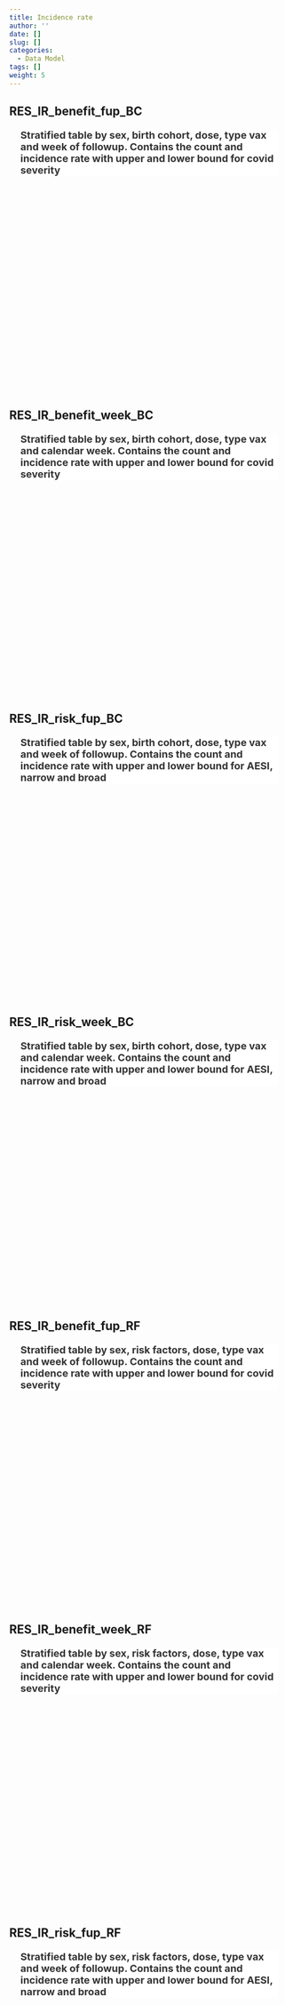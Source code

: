 ```yaml
---
title: Incidence rate
author: ''
date: []
slug: []
categories:
  - Data Model
tags: []
weight: 5
---
```


<script src="{{< blogdown/postref >}}index.en_files/core-js/shim.min.js"></script>
<script src="{{< blogdown/postref >}}index.en_files/react/react.min.js"></script>
<script src="{{< blogdown/postref >}}index.en_files/react/react-dom.min.js"></script>
<script src="{{< blogdown/postref >}}index.en_files/reactwidget/react-tools.js"></script>
<script src="{{< blogdown/postref >}}index.en_files/htmlwidgets/htmlwidgets.js"></script>
<script src="{{< blogdown/postref >}}index.en_files/reactable-binding/reactable.js"></script>
## RES_IR_benefit_fup_BC
<div align="center">
<h2 style="color:#333;background:#FFFFFF;text-align:left;font-family:-apple-system,BlinkMacSystemFont,Helvetica,Arial,sans-serif;font-size:18px;font-style:normal;font-weight:bold;text-decoration:;margin:20px">Stratified table by sex, birth cohort, dose, type vax and week of followup. Contains the count and incidence rate with upper and lower bound for covid severity</h2>
<div id="htmlwidget-1" class="reactable html-widget" style="width:auto;height:300px;"></div>
<script type="application/json" data-for="htmlwidget-1">{"x":{"tag":{"name":"Reactable","attribs":{"data":{"Name":["Dose","sex","Birthcohort_persons","type_vax","week_fup","COVID_L1plus_b","COVID_L2plus_b","COVID_L3plus_b","COVID_L4plus_b","COVID_L5plus_b","IR_COVID_L1plus","lb_COVID_L1plus","ub_COVID_L1plus","IR_COVID_L2plus","lb_COVID_L2plus","ub_COVID_L2plus","IR_COVID_L3plus","lb_COVID_L3plus","ub_COVID_L3plus","IR_COVID_L4plus","lb_COVID_L4plus","ub_COVID_L4plus","IR_COVID_L5plus","lb_COVID_L5plus","ub_COVID_L5plus"],"Description":[null,null,null,"type of vaccine","weeks of follow up",null,null,null,null,null,"incidence rate","lower 95% confidence interval bound for the IR","upper 95% confidence interval bound for the IR","incidence rate","lower 95% confidence interval bound for the IR","upper 95% confidence interval bound for the IR","incidence rate","lower 95% confidence interval bound for the IR","upper 95% confidence interval bound for the IR","incidence rate","lower 95% confidence interval bound for the IR","upper 95% confidence interval bound for the IR","incidence rate","lower 95% confidence interval bound for the IR","upper 95% confidence interval bound for the IR"],"Format/Vocabulary":["0 = no dose, 1= dose 1, 2= dose 2","0 = Female, 1 = Male","<1940, 1940-1949, 1950-1959, 1960-1969, 1970-1979, 1980-1989, 1990+, all_birth cohorts: any age","Pfizer, Moderna, AstraZeneca, J&J","integer","integer","integer","integer","integer","integer","float","float","float","float","float","float","float","float","float","float","float","float","float","float","float"],"Comments":[null,null,null,null,null,"L1 = any recording of COVID-19","L2 = any recording in COVID - registry","L3 = hospitalisation for COVID-19","L4 = death due to COVID-19","L5 = death due to COVID-19","L1 = any recording of COVID-19","L1 = any recording of COVID-19","L1 = any recording of COVID-19","L2 = any recording in COVID - registry","L2 = any recording in COVID - registry","L2 = any recording in COVID - registry","L3 = hospitalisation for COVID-19","L3 = hospitalisation for COVID-19","L3 = hospitalisation for COVID-19","L4 = death due to COVID-19","L4 = death due to COVID-19","L4 = death due to COVID-19","L5 = death due to COVID-19","L5 = death due to COVID-19","L5 = death due to COVID-19"]},"columns":[{"accessor":"Name","name":"Name","type":"character"},{"accessor":"Description","name":"Description","type":"character"},{"accessor":"Format/Vocabulary","name":"Format/Vocabulary","type":"character"},{"accessor":"Comments","name":"Comments","type":"character"}],"sortable":false,"searchable":true,"defaultPageSize":25,"paginationType":"numbers","showPageInfo":true,"minRows":1,"highlight":true,"bordered":true,"striped":true,"style":{"maxWidth":650},"height":"300px","dataKey":"853657f9e96ef7e74010b96706c47ee9","key":"853657f9e96ef7e74010b96706c47ee9"},"children":[]},"class":"reactR_markup"},"evals":[],"jsHooks":[]}</script>
<br/>
<br/>
<br/>
<br/>
</div>

## RES_IR_benefit_week_BC
<div align="center">
<h2 style="color:#333;background:#FFFFFF;text-align:left;font-family:-apple-system,BlinkMacSystemFont,Helvetica,Arial,sans-serif;font-size:18px;font-style:normal;font-weight:bold;text-decoration:;margin:20px">Stratified table by sex, birth cohort, dose, type vax and calendar week. Contains the count and incidence rate with upper and lower bound for covid severity</h2>
<div id="htmlwidget-2" class="reactable html-widget" style="width:auto;height:300px;"></div>
<script type="application/json" data-for="htmlwidget-2">{"x":{"tag":{"name":"Reactable","attribs":{"data":{"Name":["Dose","sex","Birthcohort_persons","type_vax","week","COVID_L1plus_b","COVID_L2plus_b","COVID_L3plus_b","COVID_L4plus_b","COVID_L5plus_b","IR_COVID_L1plus","lb_COVID_L1plus","ub_COVID_L1plus","IR_COVID_L2plus","lb_COVID_L2plus","ub_COVID_L2plus","IR_COVID_L3plus","lb_COVID_L3plus","ub_COVID_L3plus","IR_COVID_L4plus","lb_COVID_L4plus","ub_COVID_L4plus","IR_COVID_L5plus","lb_COVID_L5plus","ub_COVID_L5plus"],"Description":[null,null,null,"type of vaccine",null,null,null,null,null,null,"incidence rate","lower 95% confidence interval bound for the IR","upper 95% confidence interval bound for the IR","incidence rate","lower 95% confidence interval bound for the IR","upper 95% confidence interval bound for the IR","incidence rate","lower 95% confidence interval bound for the IR","upper 95% confidence interval bound for the IR","incidence rate","lower 95% confidence interval bound for the IR","upper 95% confidence interval bound for the IR","incidence rate","lower 95% confidence interval bound for the IR","upper 95% confidence interval bound for the IR"],"Format/Vocabulary":["0 = no dose, 1= dose 1, 2= dose 2","0 = Female, 1 = Male","<1940, 1940-1949, 1950-1959, 1960-1969, 1970-1979, 1980-1989, 1990+, all_birth cohorts: any age","Pfizer, Moderna, AstraZeneca, J&J","date","integer","integer","integer","integer","integer","float","float","float","float","float","float","float","float","float","float","float","float","float","float","float"],"Comments":[null,null,null,null,null,"L1 = any recording of COVID-19","L2 = any recording in COVID - registry","L3 = hospitalisation for COVID-19","L4 = death due to COVID-19","L5 = death due to COVID-19","L1 = any recording of COVID-19","L1 = any recording of COVID-19","L1 = any recording of COVID-19","L2 = any recording in COVID - registry","L2 = any recording in COVID - registry","L2 = any recording in COVID - registry","L3 = hospitalisation for COVID-19","L3 = hospitalisation for COVID-19","L3 = hospitalisation for COVID-19","L4 = death due to COVID-19","L4 = death due to COVID-19","L4 = death due to COVID-19","L5 = death due to COVID-19","L5 = death due to COVID-19","L5 = death due to COVID-19"]},"columns":[{"accessor":"Name","name":"Name","type":"character"},{"accessor":"Description","name":"Description","type":"character"},{"accessor":"Format/Vocabulary","name":"Format/Vocabulary","type":"character"},{"accessor":"Comments","name":"Comments","type":"character"}],"sortable":false,"searchable":true,"defaultPageSize":25,"paginationType":"numbers","showPageInfo":true,"minRows":1,"highlight":true,"bordered":true,"striped":true,"style":{"maxWidth":650},"height":"300px","dataKey":"44901ee89931db922aacb681522ce565","key":"44901ee89931db922aacb681522ce565"},"children":[]},"class":"reactR_markup"},"evals":[],"jsHooks":[]}</script>
<br/>
<br/>
<br/>
<br/>
</div>

## RES_IR_risk_fup_BC
<div align="center">
<h2 style="color:#333;background:#FFFFFF;text-align:left;font-family:-apple-system,BlinkMacSystemFont,Helvetica,Arial,sans-serif;font-size:18px;font-style:normal;font-weight:bold;text-decoration:;margin:20px">Stratified table by sex, birth cohort, dose, type vax and week of followup. Contains the count and incidence rate with upper and lower bound for AESI, narrow and broad</h2>
<div id="htmlwidget-3" class="reactable html-widget" style="width:auto;height:300px;"></div>
<script type="application/json" data-for="htmlwidget-3">{"x":{"tag":{"name":"Reactable","attribs":{"data":{"Name":["Dose","sex","Birthcohort_persons","type_vax","week_fup","Persontime","Persontime_AESI","AESI_b","IR_AESI","lb_AESI","ub_AESI"],"Description":[null,null,null,"type of vaccine","weeks of follow up","Total persontime","Persontime in population for each AESI","Cases in population for each AESI","incidence rate","lower 95% confidence interval bound for the IR","upper 95% confidence interval bound for the IR"],"Format/Vocabulary":["0 = no dose, 1= dose 1, 2= dose 2","0 = Female, 1 = Male","<1940, 1940-1949, 1950-1959, 1960-1969, 1970-1979, 1980-1989, 1990+, all_birth cohorts: any age","Pfizer, Moderna, AstraZeneca, J&J","integer","integer","integer","integer","integer","integer","integer"],"Comments":[null,null,null,null,null,null,"AESI defined in OUTCOMES_conceptssets","AESI defined in OUTCOMES_conceptssets","AESI defined in OUTCOMES_conceptssets","AESI defined in OUTCOMES_conceptssets","AESI defined in OUTCOMES_conceptssets"]},"columns":[{"accessor":"Name","name":"Name","type":"character"},{"accessor":"Description","name":"Description","type":"character"},{"accessor":"Format/Vocabulary","name":"Format/Vocabulary","type":"character"},{"accessor":"Comments","name":"Comments","type":"character"}],"sortable":false,"searchable":true,"defaultPageSize":11,"paginationType":"numbers","showPageInfo":true,"minRows":1,"highlight":true,"bordered":true,"striped":true,"style":{"maxWidth":650},"height":"300px","dataKey":"7736ac55360e3091f396d3a272c59606","key":"7736ac55360e3091f396d3a272c59606"},"children":[]},"class":"reactR_markup"},"evals":[],"jsHooks":[]}</script>
<br/>
<br/>
<br/>
<br/>
</div>

## RES_IR_risk_week_BC
<div align="center">
<h2 style="color:#333;background:#FFFFFF;text-align:left;font-family:-apple-system,BlinkMacSystemFont,Helvetica,Arial,sans-serif;font-size:18px;font-style:normal;font-weight:bold;text-decoration:;margin:20px">Stratified table by sex, birth cohort, dose, type vax and calendar week. Contains the count and incidence rate with upper and lower bound for AESI, narrow and broad</h2>
<div id="htmlwidget-4" class="reactable html-widget" style="width:auto;height:300px;"></div>
<script type="application/json" data-for="htmlwidget-4">{"x":{"tag":{"name":"Reactable","attribs":{"data":{"Name":["Dose","sex","Birthcohort_persons","type_vax","week","AESI_b","IR_AESI","lb_AESI","ub_AESI"],"Description":[null,null,null,"type of vaccine",null,"Cases in population for each AESI","incidence rate","lower 95% confidence interval bound for the IR","upper 95% confidence interval bound for the IR"],"Format/Vocabulary":["0 = no dose, 1= dose 1, 2= dose 2","0 = Female, 1 = Male","<1940, 1940-1949, 1950-1959, 1960-1969, 1970-1979, 1980-1989, 1990+, all_birth cohorts: any age","Pfizer, Moderna, AstraZeneca, J&J","date","integer","integer","integer","integer"],"Comments":[null,null,null,null,null,"AESI defined in OUTCOMES_conceptssets","AESI defined in OUTCOMES_conceptssets","AESI defined in OUTCOMES_conceptssets","AESI defined in OUTCOMES_conceptssets"]},"columns":[{"accessor":"Name","name":"Name","type":"character"},{"accessor":"Description","name":"Description","type":"character"},{"accessor":"Format/Vocabulary","name":"Format/Vocabulary","type":"character"},{"accessor":"Comments","name":"Comments","type":"character"}],"sortable":false,"searchable":true,"defaultPageSize":9,"paginationType":"numbers","showPageInfo":true,"minRows":1,"highlight":true,"bordered":true,"striped":true,"style":{"maxWidth":650},"height":"300px","dataKey":"2b0e816fb68fcb9cee3ca2f9ae515424","key":"2b0e816fb68fcb9cee3ca2f9ae515424"},"children":[]},"class":"reactR_markup"},"evals":[],"jsHooks":[]}</script>
<br/>
<br/>
<br/>
<br/>
</div>

## RES_IR_benefit_fup_RF
<div align="center">
<h2 style="color:#333;background:#FFFFFF;text-align:left;font-family:-apple-system,BlinkMacSystemFont,Helvetica,Arial,sans-serif;font-size:18px;font-style:normal;font-weight:bold;text-decoration:;margin:20px">Stratified table by sex, risk factors, dose, type vax and week of followup. Contains the count and incidence rate with upper and lower bound for covid severity</h2>
<div id="htmlwidget-5" class="reactable html-widget" style="width:auto;height:300px;"></div>
<script type="application/json" data-for="htmlwidget-5">{"x":{"tag":{"name":"Reactable","attribs":{"data":{"Name":["Dose","sex","type_vax","week_fup","riskfactors","COVID_L1plus_b","COVID_L2plus_b","COVID_L3plus_b","COVID_L4plus_b","COVID_L5plus_b","IR_COVID_L1plus","lb_COVID_L1plus","ub_COVID_L1plus","IR_COVID_L2plus","lb_COVID_L2plus","ub_COVID_L2plus","IR_COVID_L3plus","lb_COVID_L3plus","ub_COVID_L3plus","IR_COVID_L4plus","lb_COVID_L4plus","ub_COVID_L4plus","IR_COVID_L5plus","lb_COVID_L5plus","ub_COVID_L5plus"],"Description":[null,null,"type of vaccine","weeks of follow up","Cases in population for each risk factor",null,null,null,null,null,"incidence rate","lower 95% confidence interval bound for the IR","upper 95% confidence interval bound for the IR","incidence rate","lower 95% confidence interval bound for the IR","upper 95% confidence interval bound for the IR","incidence rate","lower 95% confidence interval bound for the IR","upper 95% confidence interval bound for the IR","incidence rate","lower 95% confidence interval bound for the IR","upper 95% confidence interval bound for the IR","incidence rate","lower 95% confidence interval bound for the IR","upper 95% confidence interval bound for the IR"],"Format/Vocabulary":["0 = no dose, 1= dose 1, 2= dose 2","0 = Female, 1 = Male","Pfizer, Moderna, AstraZeneca, J&J","integer","0, 1","integer","integer","integer","integer","integer","float","float","float","float","float","float","float","float","float","float","float","float","float","float","float"],"Comments":[null,null,null,null,"riskfactors defined in ???","L1 = any recording of COVID-19","L2 = any recording in COVID - registry","L3 = hospitalisation for COVID-19","L4 = death due to COVID-19","L5 = death due to COVID-19","L1 = any recording of COVID-19","L1 = any recording of COVID-19","L1 = any recording of COVID-19","L2 = any recording in COVID - registry","L2 = any recording in COVID - registry","L2 = any recording in COVID - registry","L3 = hospitalisation for COVID-19","L3 = hospitalisation for COVID-19","L3 = hospitalisation for COVID-19","L4 = death due to COVID-19","L4 = death due to COVID-19","L4 = death due to COVID-19","L5 = death due to COVID-19","L5 = death due to COVID-19","L5 = death due to COVID-19"]},"columns":[{"accessor":"Name","name":"Name","type":"character"},{"accessor":"Description","name":"Description","type":"character"},{"accessor":"Format/Vocabulary","name":"Format/Vocabulary","type":"character"},{"accessor":"Comments","name":"Comments","type":"character"}],"sortable":false,"searchable":true,"defaultPageSize":25,"paginationType":"numbers","showPageInfo":true,"minRows":1,"highlight":true,"bordered":true,"striped":true,"style":{"maxWidth":650},"height":"300px","dataKey":"42a6b8c4630b9326d96418b61298a472","key":"42a6b8c4630b9326d96418b61298a472"},"children":[]},"class":"reactR_markup"},"evals":[],"jsHooks":[]}</script>
<br/>
<br/>
<br/>
<br/>
</div>

## RES_IR_benefit_week_RF
<div align="center">
<h2 style="color:#333;background:#FFFFFF;text-align:left;font-family:-apple-system,BlinkMacSystemFont,Helvetica,Arial,sans-serif;font-size:18px;font-style:normal;font-weight:bold;text-decoration:;margin:20px">Stratified table by sex, risk factors, dose, type vax and calendar week. Contains the count and incidence rate with upper and lower bound for covid severity</h2>
<div id="htmlwidget-6" class="reactable html-widget" style="width:auto;height:300px;"></div>
<script type="application/json" data-for="htmlwidget-6">{"x":{"tag":{"name":"Reactable","attribs":{"data":{"Name":["Dose","sex","type_vax","week","riskfactors","COVID_L1plus_b","COVID_L2plus_b","COVID_L3plus_b","COVID_L4plus_b","COVID_L5plus_b","IR_COVID_L1plus","lb_COVID_L1plus","ub_COVID_L1plus","IR_COVID_L2plus","lb_COVID_L2plus","ub_COVID_L2plus","IR_COVID_L3plus","lb_COVID_L3plus","ub_COVID_L3plus","IR_COVID_L4plus","lb_COVID_L4plus","ub_COVID_L4plus","IR_COVID_L5plus","lb_COVID_L5plus","ub_COVID_L5plus"],"Description":[null,null,"type of vaccine",null,"Cases in population for each risk factor",null,null,null,null,null,"incidence rate","lower 95% confidence interval bound for the IR","upper 95% confidence interval bound for the IR","incidence rate","lower 95% confidence interval bound for the IR","upper 95% confidence interval bound for the IR","incidence rate","lower 95% confidence interval bound for the IR","upper 95% confidence interval bound for the IR","incidence rate","lower 95% confidence interval bound for the IR","upper 95% confidence interval bound for the IR","incidence rate","lower 95% confidence interval bound for the IR","upper 95% confidence interval bound for the IR"],"Format/Vocabulary":["0 = no dose, 1= dose 1, 2= dose 2","0 = Female, 1 = Male","Pfizer, Moderna, AstraZeneca, J&J","date","0, 1","integer","integer","integer","integer","integer","float","float","float","float","float","float","float","float","float","float","float","float","float","float","float"],"Comments":[null,null,null,null,"riskfactors defined in ???","L1 = any recording of COVID-19","L2 = any recording in COVID - registry","L3 = hospitalisation for COVID-19","L4 = death due to COVID-19","L5 = death due to COVID-19","L1 = any recording of COVID-19","L1 = any recording of COVID-19","L1 = any recording of COVID-19","L2 = any recording in COVID - registry","L2 = any recording in COVID - registry","L2 = any recording in COVID - registry","L3 = hospitalisation for COVID-19","L3 = hospitalisation for COVID-19","L3 = hospitalisation for COVID-19","L4 = death due to COVID-19","L4 = death due to COVID-19","L4 = death due to COVID-19","L5 = death due to COVID-19","L5 = death due to COVID-19","L5 = death due to COVID-19"]},"columns":[{"accessor":"Name","name":"Name","type":"character"},{"accessor":"Description","name":"Description","type":"character"},{"accessor":"Format/Vocabulary","name":"Format/Vocabulary","type":"character"},{"accessor":"Comments","name":"Comments","type":"character"}],"sortable":false,"searchable":true,"defaultPageSize":25,"paginationType":"numbers","showPageInfo":true,"minRows":1,"highlight":true,"bordered":true,"striped":true,"style":{"maxWidth":650},"height":"300px","dataKey":"c8d858c63ffcaaed233cca26f67e4612","key":"c8d858c63ffcaaed233cca26f67e4612"},"children":[]},"class":"reactR_markup"},"evals":[],"jsHooks":[]}</script>
<br/>
<br/>
<br/>
<br/>
</div>

## RES_IR_risk_fup_RF
<div align="center">
<h2 style="color:#333;background:#FFFFFF;text-align:left;font-family:-apple-system,BlinkMacSystemFont,Helvetica,Arial,sans-serif;font-size:18px;font-style:normal;font-weight:bold;text-decoration:;margin:20px">Stratified table by sex, risk factors, dose, type vax and week of followup. Contains the count and incidence rate with upper and lower bound for AESI, narrow and broad</h2>
<div id="htmlwidget-7" class="reactable html-widget" style="width:auto;height:300px;"></div>
<script type="application/json" data-for="htmlwidget-7">{"x":{"tag":{"name":"Reactable","attribs":{"data":{"Name":["Dose","sex","type_vax","week_fup","riskfactors","AESI_b","IR_AESI","lb_AESI","ub_AESI"],"Description":[null,null,"type of vaccine","weeks of follow up","Cases in population for each risk factor","Cases in population for each AESI","incidence rate","lower 95% confidence interval bound for the IR","upper 95% confidence interval bound for the IR"],"Format/Vocabulary":["0 = no dose, 1= dose 1, 2= dose 2","0 = Female, 1 = Male","Pfizer, Moderna, AstraZeneca, J&J","integer","0, 1","integer","integer","integer","integer"],"Comments":[null,null,null,null,"riskfactors defined in ???","AESI defined in OUTCOMES_conceptssets","AESI defined in OUTCOMES_conceptssets","AESI defined in OUTCOMES_conceptssets","AESI defined in OUTCOMES_conceptssets"]},"columns":[{"accessor":"Name","name":"Name","type":"character"},{"accessor":"Description","name":"Description","type":"character"},{"accessor":"Format/Vocabulary","name":"Format/Vocabulary","type":"character"},{"accessor":"Comments","name":"Comments","type":"character"}],"sortable":false,"searchable":true,"defaultPageSize":9,"paginationType":"numbers","showPageInfo":true,"minRows":1,"highlight":true,"bordered":true,"striped":true,"style":{"maxWidth":650},"height":"300px","dataKey":"cef9f1501c59e450cf66b4d485785cc6","key":"cef9f1501c59e450cf66b4d485785cc6"},"children":[]},"class":"reactR_markup"},"evals":[],"jsHooks":[]}</script>
<br/>
<br/>
<br/>
<br/>
</div>

## RES_IR_risk_week_RF
<div align="center">
<h2 style="color:#333;background:#FFFFFF;text-align:left;font-family:-apple-system,BlinkMacSystemFont,Helvetica,Arial,sans-serif;font-size:18px;font-style:normal;font-weight:bold;text-decoration:;margin:20px">Stratified table by sex, risk factors, dose, type vax and calendar week. Contains the count and incidence rate with upper and lower bound for AESI, narrow and broad</h2>
<div id="htmlwidget-8" class="reactable html-widget" style="width:auto;height:300px;"></div>
<script type="application/json" data-for="htmlwidget-8">{"x":{"tag":{"name":"Reactable","attribs":{"data":{"Name":["Dose","sex","type_vax","week","riskfactors","AESI_b","IR_AESI","lb_AESI","ub_AESI"],"Description":[null,null,"type of vaccine",null,"Cases in population for each risk factor","Cases in population for each AESI","incidence rate","lower 95% confidence interval bound for the IR","upper 95% confidence interval bound for the IR"],"Format/Vocabulary":["0 = no dose, 1= dose 1, 2= dose 2","0 = Female, 1 = Male","Pfizer, Moderna, AstraZeneca, J&J","date","0, 1","integer","integer","integer","integer"],"Comments":[null,null,null,null,"riskfactors defined in ???","AESI defined in OUTCOMES_conceptssets","AESI defined in OUTCOMES_conceptssets","AESI defined in OUTCOMES_conceptssets","AESI defined in OUTCOMES_conceptssets"]},"columns":[{"accessor":"Name","name":"Name","type":"character"},{"accessor":"Description","name":"Description","type":"character"},{"accessor":"Format/Vocabulary","name":"Format/Vocabulary","type":"character"},{"accessor":"Comments","name":"Comments","type":"character"}],"sortable":false,"searchable":true,"defaultPageSize":9,"paginationType":"numbers","showPageInfo":true,"minRows":1,"highlight":true,"bordered":true,"striped":true,"style":{"maxWidth":650},"height":"300px","dataKey":"af1556a19c84464c7b117e26d7112b5d","key":"af1556a19c84464c7b117e26d7112b5d"},"children":[]},"class":"reactR_markup"},"evals":[],"jsHooks":[]}</script>
<br/>
<br/>
<br/>
<br/>
</div>
